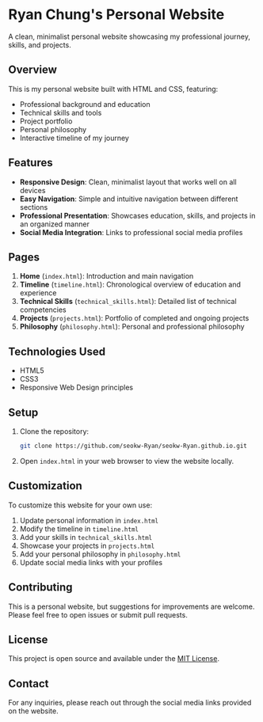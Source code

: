 # Ryan Chung's Personal Website

A clean, minimalist personal website showcasing my professional journey, skills, and projects.

## Overview

This is my personal website built with HTML and CSS, featuring:
- Professional background and education
- Technical skills and tools
- Project portfolio
- Personal philosophy
- Interactive timeline of my journey

## Features

- **Responsive Design**: Clean, minimalist layout that works well on all devices
- **Easy Navigation**: Simple and intuitive navigation between different sections
- **Professional Presentation**: Showcases education, skills, and projects in an organized manner
- **Social Media Integration**: Links to professional social media profiles

## Pages

1. **Home** (`index.html`): Introduction and main navigation
2. **Timeline** (`timeline.html`): Chronological overview of education and experience
3. **Technical Skills** (`technical_skills.html`): Detailed list of technical competencies
4. **Projects** (`projects.html`): Portfolio of completed and ongoing projects
5. **Philosophy** (`philosophy.html`): Personal and professional philosophy

## Technologies Used

- HTML5
- CSS3
- Responsive Web Design principles

## Setup

1. Clone the repository:
   ```bash
   git clone https://github.com/seokw-Ryan/seokw-Ryan.github.io.git
   ```

2. Open `index.html` in your web browser to view the website locally.

## Customization

To customize this website for your own use:

1. Update personal information in `index.html`
2. Modify the timeline in `timeline.html`
3. Add your skills in `technical_skills.html`
4. Showcase your projects in `projects.html`
5. Add your personal philosophy in `philosophy.html`
6. Update social media links with your profiles

## Contributing

This is a personal website, but suggestions for improvements are welcome. Please feel free to open issues or submit pull requests.

## License

This project is open source and available under the [MIT License](LICENSE).

## Contact

For any inquiries, please reach out through the social media links provided on the website.